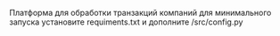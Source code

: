 Платформа для обработки транзакций компаний
для минимального запуска установите requiments.txt и дополните /src/config.py
